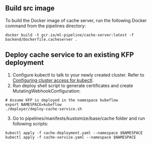 ## Build src image
To build the Docker image of cache server, run the following Docker command from the pipelines directory:

```
docker build -t gcr.io/ml-pipeline/cache-server:latest -f backend/Dockerfile.cacheserver .
```

## Deploy cache service to an existing KFP deployment
1. Configure kubectl to talk to your newly created cluster. Refer to [Configuring cluster access for kubectl](https://cloud.google.com/kubernetes-engine/docs/how-to/cluster-access-for-kubectl).
2. Run deploy shell script to generate certificates and create MutatingWebhookConfiguration:

```
# Assume KFP is deployed in the namespace kubeflow
export NAMESPACE=kubeflow
./deployer/deploy-cache-service.sh
```

3. Go to pipelines/manifests/kustomize/base/cache folder and run following scripts:

```
kubectl apply -f cache-deployment.yaml --namespace $NAMESPACE
kubectl apply -f cache-service.yaml --namespace $NAMESPACE
```
